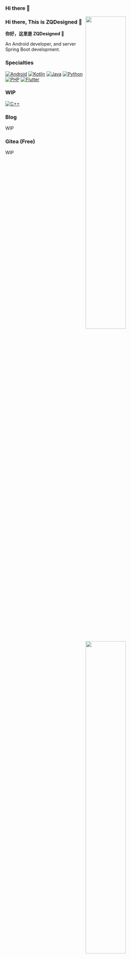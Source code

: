 ### Hi there 👋

<img width="50%" align="right" src="https://github-readme-stats-zqdesigned.vercel.app/api?username=ZQDesigned&count_private=true" />
<img width="50%" align="right" src="https://github-readme-stats-zqdesigned.vercel.app/api/top-langs/?username=ZQDesigned&count_private=true" />

### Hi there, This is ZQDesigned 👋

**你好，这里是 ZQDesigned 👋**

An Android developer, and server Spring Boot development.

### Specialties

[![Android](https://img.shields.io/badge/-Android-3DDC84?style=flat&logo=Android&logoColor=white)](#)
[![Kotlin](https://img.shields.io/badge/-Kotlin-7F52FF?style=flat&logo=kotlin&logoColor=white)](#)
[![Java](https://img.shields.io/badge/-Java-007396?style=flat&logo=java&logoColor=white)](#)
[![Python](https://img.shields.io/badge/-Python-3776AB?style=flat&logo=python&logoColor=white)](#)
[![PHP](https://img.shields.io/badge/-PHP-777BB4?style=flat&logo=php&logoColor=white)](#)
[![Flutter](https://img.shields.io/badge/-Flutter-6ecdf8?style=flat&logo=flutter&logoColor=white)](#)

### WIP

[![C++](https://img.shields.io/badge/-C++-00599C?style=flat&logo=c%2B%2B&logoColor=white)](#)

### Blog

WIP

### Gitea (Free)

WIP
